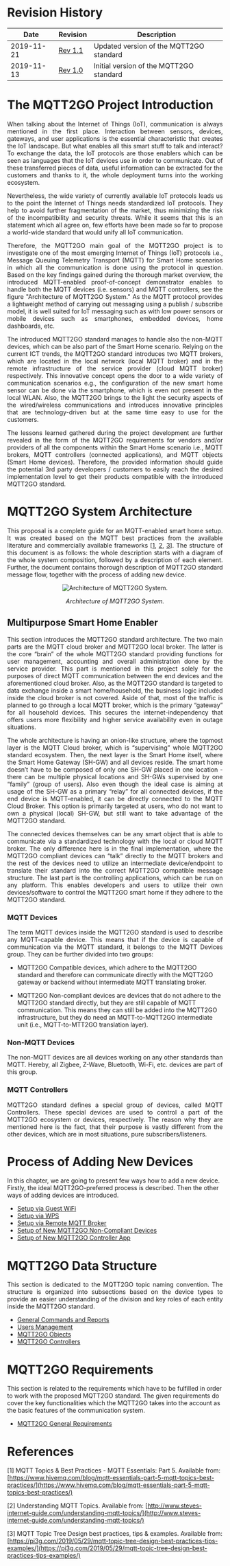 # Revision History

| Date | Revision | Description |
| ---- | ------ | ------------- |
| 2019-11-21 | [Rev 1.1](/index.md) | Updated version of the MQTT2GO standard |
| 2019-11-13 | [Rev 1.0](./index.md) | Initial version of the MQTT2GO standard |

# The MQTT2GO Project Introduction
<p align="justify"> When talking about the Internet of Things (IoT), communication is always mentioned in the first place. Interaction between sensors, devices, gateways, and user applications is the essential characteristic that creates the IoT landscape. But what enables all this smart stuff to talk and interact? To exchange the data, the IoT protocols are those enablers which can be seen as languages that the IoT devices use in order to communicate. Out of these transferred pieces of data, useful information can be extracted for the customers and thanks to it, the whole deployment turns into the working ecosystem.</p>

<p align="justify">
Nevertheless, the wide variety of currently available IoT protocols leads us to the point the Internet of Things needs standardized IoT protocols. They help to avoid further fragmentation of the market, thus minimizing the risk of the incompatibility and security threats. While it seems that this is an statement which all agree on, few efforts have been made so far to propose a world-wide standard that would unify all IoT communication.</p>

<p align="justify">
Therefore, the MQTT2GO main goal of the MQTT2GO project is to investigate one of the most emerging Internet of Things (IoT) protocols i.e., Message Queuing Telemetry Transport (MQTT) for Smart Home scenarios in which all the communication is done using the protocol in question. Based on the key findings gained during the thorough market overview, the introduced MQTT-enabled proof-of-concept demonstrator enables to handle both the MQTT devices (i.e. sensors) and MQTT controllers, see the figure "Architecture of MQTT2GO System." As the MQTT protocol provides a lightweight method of carrying out messaging using a publish / subscribe model, it is well suited for IoT messaging such as with low power sensors or mobile devices such as smartphones, embedded devices, home dashboards, etc.</p>

<p align="justify">
The introduced MQTT2GO standard manages to handle also the non-MQTT devices, which can be also part of the Smart Home scenario. Relying on the current ICT trends, the MQTT2GO standard introduces two MQTT brokers, which are located in the local network (local MQTT broker) and in the remote infrastructure of the service provider (cloud MQTT broker) respectively. This innovative concept opens the door to a wide variety of communication scenarios e.g., the configuration of the new smart home sensor can be done via the smartphone, which is even not present in the local WLAN. Also, the MQTT2GO brings to the light the security aspects of the wired/wireless communications and introduces innovative principles that are technology-driven but at the same time easy to use for the customers.</p>

<p align="justify">
The lessons learned gathered during the project development are further revealed in the form of the MQTT2GO requirements for vendors and/or providers of all the components within the Smart Home scenario i.e., MQTT brokers, MQTT controllers (connected applications), and MQTT objects (Smart Home devices). Therefore, the provided information should guide the potential 3rd party developers / customers to easily reach the desired implementation level to get their products compatible with the introduced MQTT2GO standard.</p>

# MQTT2GO System Architecture
<p align="justify">
This proposal is a complete guide for an MQTT-enabled smart home setup. It was created based on the MQTT best practices from the available literature and commercially available frameworks [<a href="#ref1">1</a>, <a href="#ref2">2</a>, <a href="#ref3">3</a>]. The structure of this document is as follows: the whole description starts with a diagram of the whole system composition, followed by a description of each element. Further, the document contains thorough description of MQTT2GO standard message flow, together with the process of adding new device.
</p>

<p align="center" >
	<img src="mqtt_architecture.svg" alt="Architecture of MQTT2GO System.">
</p>
<p align="center" >
	<em>Architecture of MQTT2GO System.</em>
</p>

## Multipurpose Smart Home Enabler
<p align="justify">
This section introduces the MQTT2GO standard architecture. The two main parts are the MQTT cloud broker and MQTT2GO local broker. The latter is the core “brain” of the whole MQTT2GO standard providing functions for user management, accounting and overall administration done by the service provider. This part is mentioned in this project solely for the purposes of direct MQTT communication between the end devices and the aforementioned cloud broker. Also, as the MQTT2GO standard is targeted to data exchange inside a smart home/household, the business logic included inside the cloud broker is not covered. Aside of that, most of the traffic is planned to go through a local MQTT broker, which is the primary “gateway” for all household devices. This secures the internet-independency that offers users more flexibility and higher service availability even in outage situations.
</p>

<p align="justify">
The whole architecture is having an onion-like structure, where the topmost layer is the MQTT Cloud broker, which is “supervising” whole MQTT2GO standard ecosystem. Then, the next layer is the Smart Home itself, where the Smart Home Gateway (SH-GW) and all devices reside. The smart home doesn’t have to be composed of only one SH-GW placed in one location - there can be multiple physical locations and SH-GWs supervised by one “family” (group of users). Also even though the ideal case is aiming at usage of the SH-GW as a primary “relay” for all connected devices, if the end device is MQTT-enabled, it can be directly connected to the MQTT Cloud Broker. This option is primarily targeted at users, who do not want to own a physical (local) SH-GW, but still want to take advantage of the MQTT2GO standard.
</p>

<p align="justify">
The connected devices themselves can be any smart object that is able to communicate via a standardized technology with the local or cloud MQTT broker. The only difference here is in the final implementation, where the MQTT2GO compliant devices can “talk” directly to the MQTT brokers and the rest of the devices need to utilize an intermediate device/endpoint to translate their standard into the correct MQTT2GO compatible message structure.
The last part is the controlling applications, which can be run on any platform. This enables developers and users to utilize their own devices/software to control the MQTT2GO smart home if they adhere to the MQTT2GO standard.
</p>

### MQTT Devices
<p align="justify">
The term MQTT devices inside the MQTT2GO standard is used to describe any MQTT-capable device. This means that if the device is capable of communication via the MQTT standard, it belongs to the MQTT Devices group. They can be further divided into two groups:
</p>

* MQTT2GO Compatible devices, which adhere to the MQTT2GO standard and therefore can communicate directly with the MQTT2GO gateway or backend without intermediate MQTT translating broker.

* MQTT2GO Non-compliant devices are devices that do not adhere to the MQTT2GO standard directly, but they are still capable of MQTT communication. This means they can still be added into the MQTT2GO infrastructure, but they do need an MQTT-to-MQTT2GO intermediate unit (i.e., MQTT-to-MTT2GO translation layer).

### Non-MQTT Devices
<p align="justify">
The non-MQTT devices are all devices working on any other standards than MQTT. Hereby, all Zigbee, Z-Wave, Bluetooth, Wi-Fi, etc. devices are part of this group.
</p>

### MQTT Controllers
<p align="justify">
MQTT2GO standard defines a special group of devices, called MQTT Controllers. These special devices are used to control a part of the MQTT2GO ecosystem or devices, respectively. The reason why they are mentioned here is the fact, that their purpose is vastly different from the other devices, which are in most situations, pure subscribers/listeners.
</p>


#  <a name="add-devices"></a>Process of Adding New Devices
In this chapter, we are going to present few ways how to add a new device. Firstly, the ideal MQTT2GO-preferred process is described. Then the other ways of adding devices are introduced.

* [Setup via Guest WiFi](./add-wifi.md)
* [Setup via WPS](./add-wps.md)
* [Setup via Remote MQTT Broker](./mqtt2go-remote-broker.md)
* [Setup of New MQTT2GO Non-Compliant Devices](./add-non-compliant.md)
* [Setup of New MQTT2GO Controller App](./add-controller.md)


# <a name="data-structure"></a>MQTT2GO Data Structure
<p align="justify">
This section is dedicated to the MQTT2GO topic naming convention. The structure is organized into subsections based on the device types to provide an easier understanding of the division and key roles of each entity inside the MQTT2GO standard.
</p>

* [General Commands and Reports](./mqtt2go-commands.md)
* [Users Management](./mqtt2go-management.md)
* [MQTT2GO Objects](./mqtt2go-objects.md)
* [MQTT2GO Controllers](./mqtt2go-controllers.md)


# <a name="requirements"></a>MQTT2GO Requirements
This section is related to the requirements which have to be fulfilled in order to work with the proposed MQTT2GO standard. The given requirements do cover the key functionalities which the MQTT2GO takes into the account as the basic features of the communication system.
* [MQTT2GO General Requirements](./mqtt2go-general-req.md)


# References
<a name="ref1"></a>[1] MQTT Topics & Best Practices - MQTT Essentials: Part 5. Available from: [https://www.hivemq.com/blog/mqtt-essentials-part-5-mqtt-topics-best-practices/](https://www.hivemq.com/blog/mqtt-essentials-part-5-mqtt-topics-best-practices/)

<a name="ref2"></a>[2]  Understanding MQTT Topics. Available from: [http://www.steves-internet-guide.com/understanding-mqtt-topics/](http://www.steves-internet-guide.com/understanding-mqtt-topics/)

<a name="ref3"></a>[3] MQTT Topic Tree Design best practices, tips & examples. Available from: [https://pi3g.com/2019/05/29/mqtt-topic-tree-design-best-practices-tips-examples/](https://pi3g.com/2019/05/29/mqtt-topic-tree-design-best-practices-tips-examples/)

